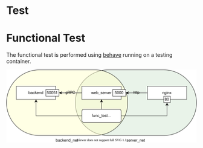 # Test

# Functional Test
The functional test is performed using [behave](https://behave.readthedocs.io/en/stable/#) running on a testing container.

![diagram](../doc/go.grpc.test.svg)
